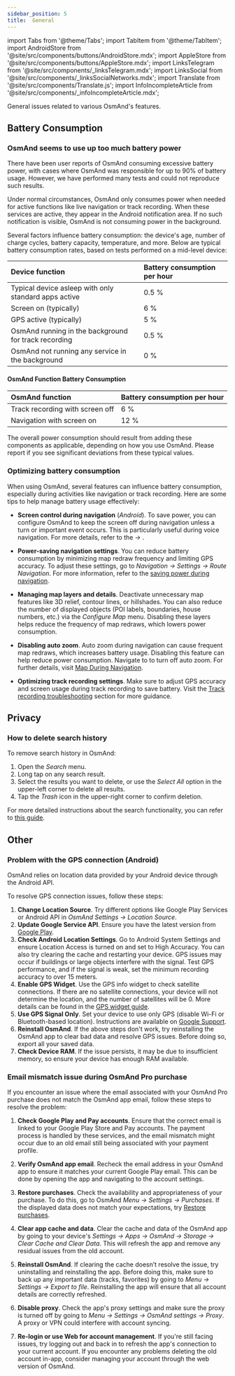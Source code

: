 ```yaml
---
sidebar_position: 5
title:  General
---
```


import Tabs from '@theme/Tabs';
import TabItem from '@theme/TabItem';
import AndroidStore from '@site/src/components/buttons/AndroidStore.mdx';
import AppleStore from '@site/src/components/buttons/AppleStore.mdx';
import LinksTelegram from '@site/src/components/_linksTelegram.mdx';
import LinksSocial from '@site/src/components/_linksSocialNetworks.mdx';
import Translate from '@site/src/components/Translate.js';
import InfoIncompleteArticle from '@site/src/components/_infoIncompleteArticle.mdx';

General issues related to various OsmAnd's features.

## Battery Consumption

### OsmAnd seems to use up too much battery power

There have been user reports of OsmAnd consuming excessive battery power, with cases where OsmAnd was responsible for up to 90% of battery usage. However, we have performed many tests and could not reproduce such results.  

Under normal circumstances, OsmAnd only consumes power when needed for active functions like live navigation or track recording. When these services are active, they appear in the Android notification area. If no such notification is visible, OsmAnd is not consuming power in the background.  

Several factors influence battery consumption: the device's age, number of charge cycles, battery capacity, temperature, and more. Below are typical battery consumption rates, based on tests performed on a mid-level device:

| Device function | Battery consumption per hour |
| :--- | :--- |
| Typical device asleep with only standard apps active | 0.5 % |
| Screen on (typically) | 6 % |
| GPS active (typically) | 5 % |
| OsmAnd running in the background for track recording | 0.5 % |
| OsmAnd not running any service in the background | 0 % |

#### OsmAnd Function Battery Consumption

| OsmAnd function | Battery consumption per hour |
| :--- | :--- |
| Track recording with screen off | 6 % |
| Navigation with screen on | 12 % |

The overall power consumption should result from adding these components as applicable, depending on how you use OsmAnd. Please report if you see significant deviations from these typical values.


### Optimizing battery consumption

When using OsmAnd, several features can influence battery consumption, especially during activities like navigation or track recording. Here are some tips to help manage battery usage effectively:

- **Screen control during navigation** (*Android*). To save power, you can configure OsmAnd to keep the screen off during navigation unless a turn or important event occurs. This is particularly useful during voice navigation. For more details, refer to the *<Translate android="true" ids="shared_string_menu,configure_profile,general_settings_2"/> → [<Translate android="true" ids="screen_control"/>](../navigation/guidance/voice-navigation.md#screen-control)*.

- **Power-saving navigation settings**. You can reduce battery consumption by minimizing map redraw frequency and limiting GPS accuracy. To adjust these settings, go to *Navigation → Settings → Route Navigation*. For more information, refer to the [saving power during navigation](../navigation/setup/route-navigation.md#saving-power-during-navigation).

- **Managing map layers and details**. Deactivate unnecessary map features like 3D relief, contour lines, or hillshades. You can also reduce the number of displayed objects (POI labels, boundaries, house numbers, etc.) via the *Configure Map* menu. Disabling these layers helps reduce the frequency of map redraws, which lowers power consumption.

- **Disabling auto zoom**. Auto zoom during navigation can cause frequent map redraws, which increases battery usage. Disabling this feature can help reduce power consumption. Navigate to *<Translate android="true" ids="shared_string_menu,shared_string_settings,application_profiles,routing_settings_2,map_during_navigation"/>*  to turn off auto zoom. For further details, visit [Map During Navigation](../navigation/guidance/map-during-navigation.md).

- **Optimizing track recording settings**. Make sure to adjust GPS accuracy and screen usage during track recording to save battery. Visit the [Track recording troubleshooting](../troubleshooting/track-recording-issues.md) section for more guidance.


## Privacy

<!--
Privacy related issues (delete history / check internet usage / permissions).
-->

### How to delete search history

To remove search history in OsmAnd:

1. Open the *Search* menu.
2. Long tap on any search result.
3. Select the results you want to delete, or use the *Select All* option in the upper-left corner to delete all results.
4. Tap the *Trash* icon in the upper-right corner to confirm deletion.

For more detailed instructions about the search functionality, you can refer to [this guide](../search/search-history.md).


## Other

### Problem with the GPS connection (Android)

OsmAnd relies on location data provided by your Android device through the Android API.  

To resolve GPS connection issues, follow these steps:

1. **Change Location Source**. Try different options like Google Play Services or Android API in *OsmAnd Settings → Location Source*.
2. **Update Google Service API**. Ensure you have the latest version from [Google Play](https://play.google.com/store/apps/details?id=com.google.android.gms&hl=en&gl=US).
3. **Check Android Location Settings**. Go to Android System Settings and ensure Location Access is turned on and set to High Accuracy. You can also try clearing the cache and restarting your device. GPS issues may occur if buildings or large objects interfere with the signal. Test GPS performance, and if the signal is weak, set the minimum recording accuracy to over 15 meters.
4. **Enable GPS Widget**. Use the GPS info widget to check satellite connections. If there are no satellite connections, your device will not determine the location, and the number of satellites will be 0. More details can be found in the [GPS widget guide](../widgets/info-widgets.md#gps-info-android).
5. **Use GPS Signal Only**. Set your device to use only GPS (disable Wi-Fi or Bluetooth-based location). Instructions are available on [Google Support](https://support.google.com/android/answer/3467281?hl=en).
6. **Reinstall OsmAnd**. If the above steps don't work, try reinstalling the OsmAnd app to clear bad data and resolve GPS issues. Before doing so, export all your saved data.
7. **Check Device RAM**. If the issue persists, it may be due to insufficient memory, so ensure your device has enough RAM available.


### Email mismatch issue during OsmAnd Pro purchase

<!-- ???
or this title:
### Resolving payment account and app email sync issues in OsmAnd
-->

If you encounter an issue where the email associated with your OsmAnd Pro purchase does not match the OsmAnd app email, follow these steps to resolve the problem:

1. **Check Google Play and Pay accounts**. Ensure that the correct email is linked to your Google Play Store and Pay accounts. The payment process is handled by these services, and the email mismatch might occur due to an old email still being associated with your payment profile.

2. **Verify OsmAnd app email**. Recheck the email address in your OsmAnd app to ensure it matches your current Google Play email. This can be done by opening the app and navigating to the account settings.

3. **Restore purchases**. Check the availability and appropriateness of your purchase. To do this, go to OsmAnd *Menu → Settings → Purchases*. If the displayed data does not match your expectations, try [Restore purchases](./setup.md#how-to-restore-purchases).

4. **Clear app cache and data**. Clear the cache and data of the OsmAnd app by going to your device's *Settings → Apps → OsmAnd → Storage → Clear Cache and Clear Data*. This will refresh the app and remove any residual issues from the old account.

5. **Reinstall OsmAnd**. If clearing the cache doesn’t resolve the issue, try uninstalling and reinstalling the app. Before doing this, make sure to back up any important data (tracks, favorites) by going to *Menu → Settings → Export to file*. Reinstalling the app will ensure that all account details are correctly refreshed.

6. **Disable proxy**. Check the app's proxy settings and make sure the proxy is turned off by going to *Menu → Settings → OsmAnd settings → Proxy*. A proxy or VPN could interfere with account syncing.

7. **Re-login or use Web for account management**. If you're still facing issues, try logging out and back in to refresh the app's connection to your current account. If you encounter any problems deleting the old account in-app, consider managing your account through the web version of OsmAnd.

